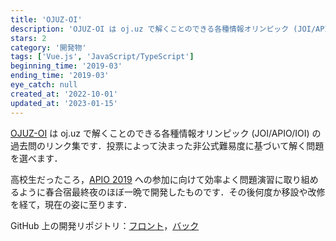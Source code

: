```yaml
---
title: 'OJUZ-OI'
description: 'OJUZ-OI は oj.uz で解くことのできる各種情報オリンピック (JOI/APIO/IOI) の過去問のリンク集です．'
stars: 2
category: '開発物'
tags: ['Vue.js', 'JavaScript/TypeScript']
beginning_time: '2019-03'
ending_time: '2019-03'
eye_catch: null
created_at: '2022-10-01'
updated_at: '2023-01-15'
---
```


[OJUZ-OI](https://pro-ktmr.github.io/ojuz-oi/) は oj.uz で解くことのできる各種情報オリンピック (JOI/APIO/IOI) の過去問のリンク集です．投票によって決まった非公式難易度に基づいて解く問題を選べます．

高校生だったころ，[APIO 2019](../apio-2019) への参加に向けて効率よく問題演習に取り組めるように春合宿最終夜のほぼ一晩で開発したものです．その後何度か移設や改修を経て，現在の姿に至ります．

GitHub 上の開発リポジトリ：[フロント](https://github.com/Pro-ktmr/ojuz-oi)，[バック](https://github.com/Pro-ktmr/ojuz-oi-backend)
